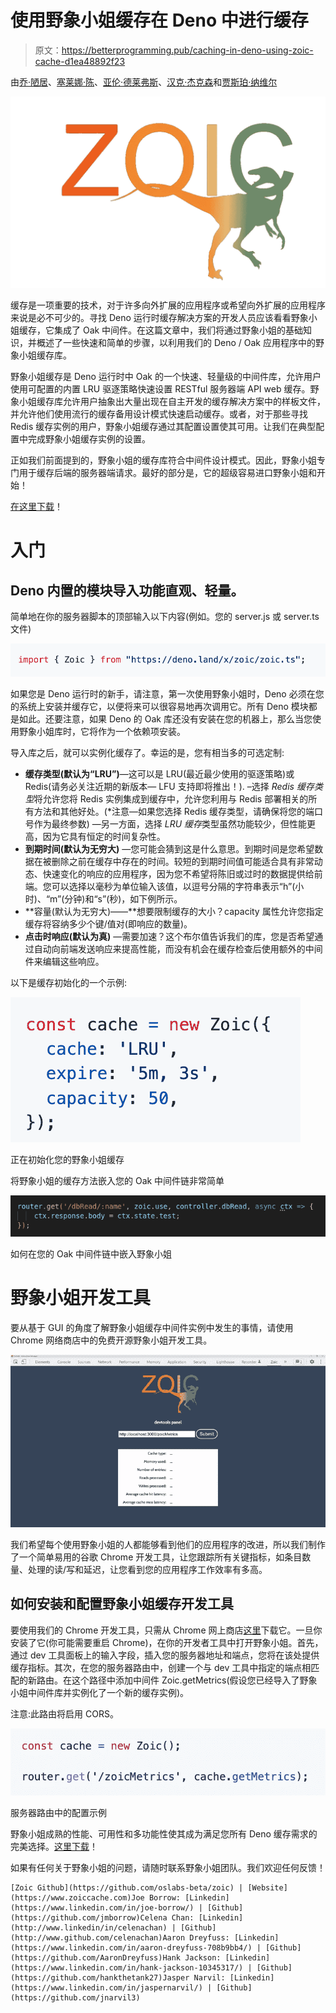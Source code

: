 # 使用野象小姐缓存在 Deno 中进行缓存

> 原文：<https://betterprogramming.pub/caching-in-deno-using-zoic-cache-d1ea48892f23>

由[乔·陋居](https://github.com/jmborrow)、[塞莱娜·陈](https://github.com/celenachan)、[亚伦·德莱弗斯](https://github.com/AaronDreyfuss)、[汉克·杰克森](https://github.com/hankthetank27)和[贾斯珀·纳维尔](https://github.com/jnarvil3)

![](img/4deb72b0254ccc16295417e4d612e300.png)

缓存是一项重要的技术，对于许多向外扩展的应用程序或希望向外扩展的应用程序来说是必不可少的。寻找 Deno 运行时缓存解决方案的开发人员应该看看野象小姐缓存，它集成了 Oak 中间件。在这篇文章中，我们将通过野象小姐的基础知识，并概述了一些快速和简单的步骤，以利用我们的 Deno / Oak 应用程序中的野象小姐缓存库。

野象小姐缓存是 Deno 运行时中 Oak 的一个快速、轻量级的中间件库，允许用户使用可配置的内置 LRU 驱逐策略快速设置 RESTful 服务器端 API web 缓存。野象小姐缓存库允许用户抽象出大量出现在自主开发的缓存解决方案中的样板文件，并允许他们使用流行的缓存备用设计模式快速启动缓存。或者，对于那些寻找 Redis 缓存实例的用户，野象小姐缓存通过其配置设置使其可用。让我们在典型配置中完成野象小姐缓存实例的设置。

正如我们前面提到的，野象小姐的缓存库符合中间件设计模式。因此，野象小姐专门用于缓存后端的服务器端请求。最好的部分是，它的超级容易进口野象小姐和开始！

[在这里下载](https://deno.land/x/zoic@v1.0.2)！

# **入门**

## Deno 内置的模块导入功能直观、轻量。

简单地在你的服务器脚本的顶部输入以下内容(例如。您的 server.js 或 server.ts 文件)

![](img/39a6080330e415dd0ae7fd2fda2512c1.png)

如果您是 Deno 运行时的新手，请注意，第一次使用野象小姐时，Deno 必须在您的系统上安装并缓存它，以便将来可以很容易地再次调用它。所有 Deno 模块都是如此。还要注意，如果 Deno 的 Oak 库还没有安装在您的机器上，那么当您使用野象小姐库时，它将作为一个依赖项安装。

导入库之后，就可以实例化缓存了。幸运的是，您有相当多的可选定制:

*   **缓存类型(默认为“LRU”)**—这可以是 LRU(最近最少使用的驱逐策略)或 Redis(请务必关注近期的新版本— LFU 支持即将推出！).
    –选择 *Redis 缓存类型*将允许您将 Redis 实例集成到缓存中，允许您利用与 Redis 部署相关的所有方法和其他好处。(*注意—如果您选择 Redis 缓存类型，请确保将您的端口号作为最终参数)
    —另一方面，选择 *LRU 缓存*类型虽然功能较少，但性能更高，因为它具有恒定的时间复杂性。
*   **到期时间(默认为无穷大)** —您可能会猜到这是什么意思。到期时间是您希望数据在被删除之前在缓存中存在的时间。较短的到期时间值可能适合具有非常动态、快速变化的响应的应用程序，因为您不希望将陈旧或过时的数据提供给前端。您可以选择以毫秒为单位输入该值，以逗号分隔的字符串表示“h”(小时)、“m”(分钟)和“s”(秒)，如下例所示。
*   **容量(默认为无穷大)——**想要限制缓存的大小？capacity 属性允许您指定缓存将容纳多少个键/值对(即响应的数量)。
*   **点击时响应(默认为真)** —需要加速？这个布尔值告诉我们的库，您是否希望通过自动向前端发送响应来提高性能，而没有机会在缓存检查后使用额外的中间件来编辑这些响应。

以下是缓存初始化的一个示例:

![](img/bb8e1d671e646f596e0e4710639e216f.png)

正在初始化您的野象小姐缓存

将野象小姐的缓存方法嵌入您的 Oak 中间件链非常简单

![](img/94592d22b1a7bd7735d96fce46c0e2dd.png)

如何在您的 Oak 中间件链中嵌入野象小姐

# **野象小姐开发工具**

要从基于 GUI 的角度了解野象小姐缓存中间件实例中发生的事情，请使用 Chrome 网络商店中的免费开源野象小姐开发工具。

![](img/fb110b1df974a47f6c69b9073e0723d0.png)

我们希望每个使用野象小姐的人都能够看到他们的应用程序的改进，所以我们制作了一个简单易用的谷歌 Chrome 开发工具，让您跟踪所有关键指标，如条目数量、处理的读/写和延迟，让您看到您的应用程序工作效率有多高。

## **如何安装和配置野象小姐缓存开发工具**

要使用我们的 Chrome 开发工具，只需从 Chrome 网上商店[这里](https://chrome.google.com/webstore/detail/zoic-dev-tools/cnoohkfilnjedjeamhmpokfgaadgkgcl)下载它。一旦你安装了它(你可能需要重启 Chrome)，在你的开发者工具中打开野象小姐。首先，通过 dev 工具面板上的输入字段，插入您的服务器地址和端点，您将在该处提供缓存指标。其次，在您的服务器路由中，创建一个与 dev 工具中指定的端点相匹配的新路由。在这个路径中添加中间件 Zoic.getMetrics(假设您已经导入了野象小姐中间件库并实例化了一个新的缓存实例)。

注意:此路由将启用 CORS。

![](img/567f4a0fdeb11ee81d5bc7ce74ac0d60.png)

服务器路由中的配置示例

野象小姐成熟的性能、可用性和多功能性使其成为满足您所有 Deno 缓存需求的完美选择。[这里下载](https://deno.land/x/zoic)！

如果有任何关于野象小姐的问题，请随时联系野象小姐团队。我们欢迎任何反馈！

```
[Zoic Github](https://github.com/oslabs-beta/zoic) | [Website](https://www.zoiccache.com)Joe Borrow: [Linkedin](https://www.linkedin.com/in/joe-borrow/) | [Github](https://github.com/jmborrow)Celena Chan: [Linkedin](http://www.linkedin/in/celenachan) | [Github](http://www.github.com/celenachan)Aaron Dreyfuss: [Linkedin](https://www.linkedin.com/in/aaron-dreyfuss-708b9bb4/) | [Github](https://github.com/AaronDreyfuss)Hank Jackson: [Linkedin](https://www.linkedin.com/in/hank-jackson-10345317/) | [Github](https://github.com/hankthetank27)Jasper Narvil: [Linkedin](https://www.linkedin.com/in/jaspernarvil/) | [Github](https://github.com/jnarvil3)
```